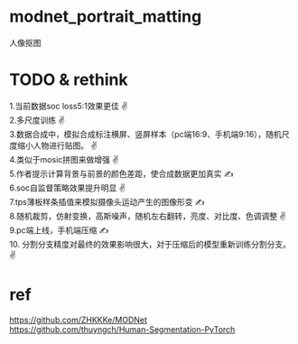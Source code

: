 # modnet_portrait_matting
人像抠图
# TODO & rethink 
1.当前数据soc loss5:1效果更佳 ✌️  
2.多尺度训练   ✌️  
3.数据合成中，模拟合成标注横屏、竖屏样本（pc端16:9、手机端9:16），随机尺度缩小人物进行贴图。 ✌️  
4.类似于mosic拼图来做增强   ✌️  
5.作者提示计算背景与前景的颜色差距，使合成数据更加真实   ✍️  
6.soc自监督策略效果提升明显  ✌️  
7.tps薄板样条插值来模拟摄像头运动产生的图像形变  ✍️  
8.随机裁剪，仿射变换，高斯噪声，随机左右翻转，亮度、对比度、色调调整  ✌️  
9.pc端上线，手机端压缩  ✍️   
10. 分割分支精度对最终的效果影响很大，对于压缩后的模型重新训练分割分支。 ✌️ 

# ref
https://github.com/ZHKKKe/MODNet  
https://github.com/thuyngch/Human-Segmentation-PyTorch
